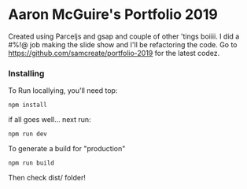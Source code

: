 # Aaron McGuire's Portfolio 2019

Created using Parceljs and gsap and couple of other 'tings boiiii. I did a #%!@ job making the slide show and I'll be refactoring the code. Go to https://github.com/samcreate/portfolio-2019 for the latest codez.

### Installing

To Run locallying, you'll need top:

```
npm install
```

if all goes well... next run:

```
npm run dev
```

To generate a build for "production"

```
npm run build
```

Then check dist/ folder!

